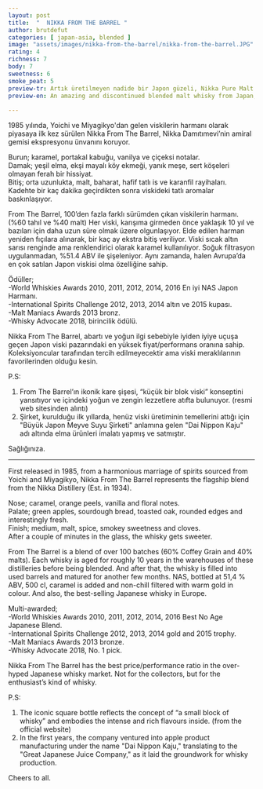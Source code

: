 ```yaml
---
layout: post
title:  "  NIKKA FROM THE BARREL "
author: brutdefut
categories: [ japan-asia, blended ]
image: "assets/images/nikka-from-the-barrel/nikka-from-the-barrel.JPG"
rating: 4
richness: 7
body: 7
sweetness: 6
smoke_peat: 5
preview-tr: Artık üretilmeyen nadide bir Japon güzeli, Nikka Pure Malt Black.                        
preview-en: An amazing and discontinued blended malt whisky from Japan, Nikka Pure Malt Black.
                 
---
```


1985 yılında, Yoichi ve Miyagikyo'dan gelen viskilerin harmanı olarak piyasaya ilk kez sürülen Nikka From The Barrel, Nikka Damıtımevi’nin amiral gemisi ekspresyonu ünvanını koruyor.  

Burun; karamel, portakal kabuğu, vanilya ve çiçeksi notalar.   
Damak; yeşil elma, ekşi mayalı köy ekmeği, yanık meşe, sert köşeleri olmayan ferah bir hissiyat.  
Bitiş; orta uzunlukta, malt, baharat, hafif tatlı is ve karanfil rayihaları.    
Kadehte bir kaç dakika geçirdikten sonra viskideki tatlı aromalar baskınlaşıyor.    

From The Barrel, 100’den fazla farklı sürümden çıkan viskilerin harmanı. (%60 tahıl ve %40 malt) Her viski, karışıma girmeden önce yaklaşık 10 yıl ve bazıları için daha uzun süre olmak üzere olgunlaşıyor. Elde edilen harman yeniden fıçılara alınarak, bir kaç ay ekstra bitiş veriliyor. Viski sıcak altın sarısı renginde ama renklendirici olarak karamel kullanılıyor. Soğuk filtrasyon uygulanmadan, %51.4 ABV ile şişeleniyor. Aynı zamanda, halen Avrupa’da en çok satılan Japon viskisi olma özelliğine sahip.      

Ödüller;  
-World Whiskies Awards 2010, 2011, 2012, 2014, 2016 En iyi NAS Japon Harmanı.    
-International Spirits Challenge 2012, 2013, 2014 altın ve 2015 kupası.      
-Malt Maniacs Awards 2013 bronz.  
-Whisky Advocate 2018, birincilik ödülü.  

Nikka From The Barrel, abartı ve yoğun ilgi sebebiyle iyiden iyiye uçuşa geçen Japon viski pazarındaki en yüksek fiyat/performans oranına sahip. Koleksiyoncular tarafından tercih edilmeyecektir ama viski meraklılarının favorilerinden olduğu kesin.  

P.S:   
1. From The Barrel’ın ikonik kare şişesi, “küçük bir blok viski” konseptini yansıtıyor ve içindeki yoğun ve zengin lezzetlere atıfta bulunuyor. (resmi web sitesinden alıntı)  
2. Şirket, kurulduğu ilk yıllarda, henüz viski üretiminin temellerini attığı için "Büyük Japon Meyve Suyu Şirketi" anlamına gelen "Dai Nippon Kaju" adı altında elma ürünleri imalatı yapmış ve satmıştır.   

Sağlığınıza.  
    
   
-----------------------------------------------

<p id="english"></p>

First released in 1985, from a harmonious marriage of spirits sourced from Yoichi and Miyagikyo, Nikka From The Barrel represents the flagship blend from the Nikka Distillery (Est. in 1934).  

Nose; caramel, orange peels, vanilla and floral notes.  
Palate; green apples, sourdough bread, toasted oak, rounded edges and interestingly fresh.   
Finish; medium, malt, spice, smokey sweetness and cloves.     
After a couple of minutes in the glass, the whisky gets sweeter.  

From The Barrel is a blend of over 100 batches (60% Coffey Grain and 40% malts). Each whisky is aged for roughly 10 years in the warehouses of these distilleries before being blended. And after that, the whisky is filled into used barrels and matured for another few months. NAS, bottled at 51,4 % ABV, 500 cl, caramel is added and non-chill filtered with warm gold in colour. And also, the best-selling Japanese whisky in Europe.   

Multi-awarded;  
-World Whiskies Awards 2010, 2011, 2012, 2014, 2016 Best No Age Japanese Blend.    
-International Spirits Challenge 2012, 2013, 2014 gold and 2015 trophy.      
-Malt Maniacs Awards 2013 bronze.  
-Whisky Advocate 2018, No. 1 pick.  

Nikka From The Barrel has the best price/performance ratio in the over-hyped Japanese whisky market. Not for the collectors, but for the enthusiast’s kind of whisky.  

P.S:  
1. The iconic square bottle reflects the concept of “a small block of whisky” and embodies the intense and rich flavours inside. (from the official website)   
2. In the first years, the company ventured into apple product manufacturing under the name "Dai Nippon Kaju," translating to the "Great Japanese Juice Company," as it laid the groundwork for whisky production.  

Cheers to all.  
  
